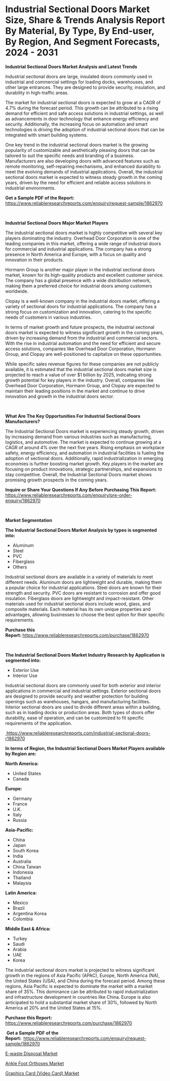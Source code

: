 <p><h1>Industrial Sectional Doors Market Size, Share & Trends Analysis Report By Material, By Type, By End-user, By Region, And Segment Forecasts, 2024 - 2031</h1></p><p><strong>Industrial Sectional Doors Market Analysis and Latest Trends</strong></p>
<p><p>Industrial sectional doors are large, insulated doors commonly used in industrial and commercial settings for loading docks, warehouses, and other large entrances. They are designed to provide security, insulation, and durability in high-traffic areas.</p><p>The market for industrial sectional doors is expected to grow at a CAGR of 4.7% during the forecast period. This growth can be attributed to a rising demand for efficient and safe access solutions in industrial settings, as well as advancements in door technology that enhance energy efficiency and security. Additionally, the increasing focus on automation and smart technologies is driving the adoption of industrial sectional doors that can be integrated with smart building systems.</p><p>One key trend in the industrial sectional doors market is the growing popularity of customizable and aesthetically pleasing doors that can be tailored to suit the specific needs and branding of a business. Manufacturers are also developing doors with advanced features such as remote monitoring, self-repairing mechanisms, and enhanced durability to meet the evolving demands of industrial applications. Overall, the industrial sectional doors market is expected to witness steady growth in the coming years, driven by the need for efficient and reliable access solutions in industrial environments.</p></p>
<p><strong>Get a Sample PDF of the Report:&nbsp;</strong> <a href="https://www.reliableresearchreports.com/enquiry/request-sample/1862970">https://www.reliableresearchreports.com/enquiry/request-sample/1862970</a></p>
<p>&nbsp;</p>
<p><strong>Industrial Sectional Doors Major Market Players</strong></p>
<p><p>The industrial sectional doors market is highly competitive with several key players dominating the industry. Overhead Door Corporation is one of the leading companies in this market, offering a wide range of industrial doors for commercial and industrial applications. The company has a strong presence in North America and Europe, with a focus on quality and innovation in their products.</p><p>Hormann Group is another major player in the industrial sectional doors market, known for its high-quality products and excellent customer service. The company has a global presence with a wide distribution network, making them a preferred choice for industrial doors among customers worldwide.</p><p>Clopay is a well-known company in the industrial doors market, offering a variety of sectional doors for industrial applications. The company has a strong focus on customization and innovation, catering to the specific needs of customers in various industries.</p><p>In terms of market growth and future prospects, the industrial sectional doors market is expected to witness significant growth in the coming years, driven by increasing demand from the industrial and commercial sectors. With the rise in industrial automation and the need for efficient and secure access solutions, companies like Overhead Door Corporation, Hormann Group, and Clopay are well-positioned to capitalize on these opportunities.</p><p>While specific sales revenue figures for these companies are not publicly available, it is estimated that the industrial sectional doors market size is projected to reach a value of over $1 billion by 2025, indicating strong growth potential for key players in the industry. Overall, companies like Overhead Door Corporation, Hormann Group, and Clopay are expected to maintain their leading positions in the market and continue to drive innovation and growth in the industrial doors sector.</p></p>
<p>&nbsp;</p>
<p><strong>What Are The Key Opportunities For Industrial Sectional Doors Manufacturers?</strong></p>
<p><p>The Industrial Sectional Doors market is experiencing steady growth, driven by increasing demand from various industries such as manufacturing, logistics, and automotive. The market is expected to continue growing at a CAGR of around 4% over the next five years. Rising emphasis on workplace safety, energy efficiency, and automation in industrial facilities is fueling the adoption of sectional doors. Additionally, rapid industrialization in emerging economies is further boosting market growth. Key players in the market are focusing on product innovations, strategic partnerships, and expansions to stay competitive. Overall, the Industrial Sectional Doors market shows promising growth prospects in the coming years.</p></p>
<p><strong>Inquire or Share Your Questions If Any Before Purchasing This Report:</strong> <a href="https://www.reliableresearchreports.com/enquiry/pre-order-enquiry/1862970">https://www.reliableresearchreports.com/enquiry/pre-order-enquiry/1862970</a></p>
<p>&nbsp;</p>
<p><strong>Market Segmentation</strong></p>
<p><strong>The Industrial Sectional Doors Market Analysis by types is segmented into:</strong></p>
<p><ul><li>Aluminum</li><li>Steel</li><li>PVC</li><li>Fiberglass</li><li>Others</li></ul></p>
<p><p>Industrial sectional doors are available in a variety of materials to meet different needs. Aluminum doors are lightweight and durable, making them a popular choice for industrial applications. Steel doors are known for their strength and security. PVC doors are resistant to corrosion and offer good insulation. Fiberglass doors are lightweight and impact-resistant. Other materials used for industrial sectional doors include wood, glass, and composite materials. Each material has its own unique properties and advantages, allowing businesses to choose the best option for their specific requirements.</p></p>
<p><strong>Purchase this Report:&nbsp;</strong><a href="https://www.reliableresearchreports.com/purchase/1862970">https://www.reliableresearchreports.com/purchase/1862970</a></p>
<p>&nbsp;</p>
<p><strong>The Industrial Sectional Doors Market Industry Research by Application is segmented into:</strong></p>
<p><ul><li>Exterior Use</li><li>Interior Use</li></ul></p>
<p><p>Industrial sectional doors are commonly used for both exterior and interior applications in commercial and industrial settings. Exterior sectional doors are designed to provide security and weather protection for building openings such as warehouses, hangars, and manufacturing facilities. Interior sectional doors are used to divide different areas within a building, such as in loading docks or production areas. Both types of doors offer durability, ease of operation, and can be customized to fit specific requirements of the application.</p></p>
<p><a href="https://www.reliableresearchreports.com/industrial-sectional-doors-r1862970">&nbsp;https://www.reliableresearchreports.com/industrial-sectional-doors-r1862970</a></p>
<p><strong>In terms of Region, the Industrial Sectional Doors Market Players available by Region are:</strong></p>
<p>
    <p> <strong> North America: </strong>
        <ul>
            <li>United States</li>
            <li>Canada</li>
        </ul>
        </p> 
    <p> <strong> Europe: </strong>
        <ul>
            <li>Germany</li>
            <li>France</li>
            <li>U.K.</li>
            <li>Italy</li>
            <li>Russia</li>
        </ul>
        </p> 
    <p> <strong> Asia-Pacific: </strong>
        <ul>
            <li>China</li>
            <li>Japan</li>
            <li>South Korea</li>
            <li>India</li>
            <li>Australia</li>
            <li>China Taiwan</li>
            <li>Indonesia</li>
            <li>Thailand</li>
            <li>Malaysia</li>
        </ul>
        </p> 
    <p> <strong> Latin America: </strong>
        <ul>
            <li>Mexico</li>
            <li>Brazil</li>
            <li>Argentina Korea</li>
            <li>Colombia</li>
        </ul>
        </p> 
    <p> <strong> Middle East & Africa: </strong>
        <ul>
            <li>Turkey</li>
            <li>Saudi</li>
            <li>Arabia</li>
            <li>UAE</li>
            <li>Korea</li>
        </ul>
    </p>
    </p>
<p><p>The industrial sectional doors market is projected to witness significant growth in the regions of Asia Pacific (APAC), Europe, North America (NA), the United States (USA), and China during the forecast period. Among these regions, Asia Pacific is expected to dominate the market with a market share of 35%. This dominance can be attributed to rapid industrialization and infrastructure development in countries like China. Europe is also anticipated to hold a substantial market share of 30%, followed by North America at 20% and the United States at 15%.</p></p>
<p><strong>Purchase this Report: </strong><a href="https://www.reliableresearchreports.com/purchase/1862970">https://www.reliableresearchreports.com/purchase/1862970</a></p>
<p>&nbsp;<strong>Get a Sample PDF of the Report:&nbsp;&nbsp;</strong><a href="https://www.reliableresearchreports.com/enquiry/request-sample/1862970">https://www.reliableresearchreports.com/enquiry/request-sample/1862970</a></p>
<p><strong></strong></p>
<p><p><a href="https://medium.com/@sarabits4122023/global-e-waste-disposal-market-size-is-expected-to-reach-at-a-cagr-of-10-3-554b6a3cd31e">E-waste Disposal Market</a></p><p><a href="https://github.com/msLonKoss78/Market-Research-Report-List-1/blob/main/ankle-foot-orthoses-market.md">Ankle Foot Orthoses Market</a></p><p><a href="https://medium.com/@philipnewman983/graphics-card-video-card-market-size-share-analysis-growth-trends-forecasts-2024-2031-73db6530cc6d">Graphics Card (Video Card) Market</a></p></p>